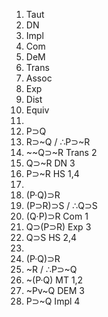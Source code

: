 1. Taut
2. DN
3. Impl
4. Com
5. DeM
6. Trans
7. Assoc
8. Exp
9. Dist
10. Equiv
11.
  1. P⊃Q
  2. R⊃~Q / ∴P⊃~R
  3. ~~Q⊃~R   Trans 2
  4. Q⊃~R     DN    3
  5. P⊃~R     HS    1,4
12. 
  1. (P·Q)⊃R
  2. (P⊃R)⊃S / ∴Q⊃S
  3. (Q·P)⊃R  Com 1
  4. Q⊃(P⊃R)  Exp 3
  5. Q⊃S      HS  2,4
13.
  1. (P·Q)⊃R
  2. ~R / ∴P⊃~Q
  3. ~(P·Q) MT 1,2
  4. ~Pv~Q  DEM 3
  5. P⊃~Q   Impl 4
